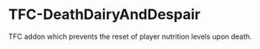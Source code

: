 # TFC-DeathDairyAndDespair
 TFC addon which prevents the reset of player nutrition levels upon death.
